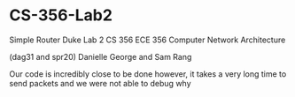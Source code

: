 CS-356-Lab2
===========

Simple Router Duke Lab 2 CS 356 ECE 356 Computer Network Architecture

(dag31 and spr20) Danielle George and Sam Rang

Our code is incredibly close to be done however, it takes a very long time to send packets and we were not able to debug why
